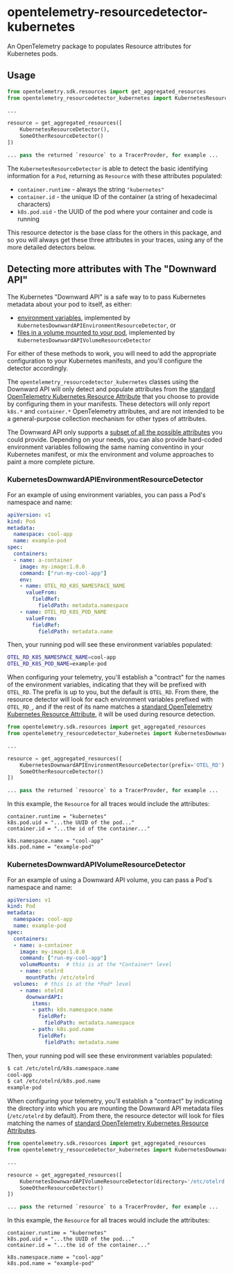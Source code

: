 # opentelemetry-resourcedetector-kubernetes

An OpenTelemetry package to populates Resource attributes for Kubernetes pods.

## Usage

```python
from opentelemetry.sdk.resources import get_aggregated_resources
from opentelemetry_resourcedetector_kubernetes import KubernetesResourceDetector

...

resource = get_aggregated_resources([
    KubernetesResourceDetector(),
    SomeOtherResourceDetector()
])

... pass the returned `resource` to a TracerProvder, for example ...
```

The `KubernetesResourceDetector` is able to detect the basic identifying information
for a `Pod`, returning as `Resource` with these attributes populated:

* `container.runtime` - always the string `"kubernetes"`
* `container.id` - the unique ID of the container (a string of hexadecimal characters)
* `k8s.pod.uid` - the UUID of the pod where your container and code is running

This resource detector is the base class for the others in this package, and so you
will always get these three attributes in your traces, using any of the more detailed
detectors below.

## Detecting more attributes with The "Downward API"

The Kubernetes "Downward API" is a safe way to to pass Kubernetes metadata about your
pod to itself, as either:

* [environment variables](https://kubernetes.io/docs/tasks/inject-data-application/environment-variable-expose-pod-information/),
  implemented by `KubernetesDownwardAPIEnvironmentResourceDetector`, or
* [files in a volume mounted to your pod](https://kubernetes.io/docs/tasks/inject-data-application/downward-api-volume-expose-pod-information/),
  implemented by `KubernetesDownwardAPIVolumeResourceDetector`

For either of these methods to work, you will need to add the appropriate configuration
to your Kubernetes manifests, and you'll configure the detector accordingly.

The `opentelemetry_resourcedetector_kubernetes` classes using the Downward API will only
detect and populate attributes from the [standard OpenTelemetry Kubernetes Resource Attribute](https://github.com/open-telemetry/opentelemetry-python/blob/cdab6e174a1b9afc68aaf57ca04fc972a14281bc/opentelemetry-semantic-conventions/src/opentelemetry/semconv/resource/__init__.py#L239-L337)
that you choose to provide by configuring them in your manifests.  These detectors will
only report `k8s.*` and `container.*` OpenTelemetry attributes, and are not intended to
be a general-purpose collection mechanism for other types of attributes.

The Downward API only supports a
[subset of all the possible attributes](https://kubernetes.io/docs/tasks/inject-data-application/downward-api-volume-expose-pod-information/#capabilities-of-the-downward-api) you could
provide.  Depending on your needs, you can also provide hard-coded environment variables
following the same naming conventino in your Kubernetes manifest, or mix the environment
and volume approaches to paint a more complete picture.

### KubernetesDownwardAPIEnvironmentResourceDetector

For an example of using environment variables, you can pass a Pod's namespace and name:

```yaml
apiVersion: v1
kind: Pod
metadata:
  namespace: cool-app
  name: example-pod
spec:
  containers:
  - name: a-container
    image: my-image:1.0.0
    command: ["run-my-cool-app"]
    env:
    - name: OTEL_RD_K8S_NAMESPACE_NAME
      valueFrom:
        fieldRef:
          fieldPath: metadata.namespace
    - name: OTEL_RD_K8S_POD_NAME
      valueFrom:
        fieldRef:
          fieldPath: metadata.name
```

Then, your running pod will see these environment variables populated:

```bash
OTEL_RD_K8S_NAMESPACE_NAME=cool-app
OTEL_RD_K8S_POD_NAME=example-pod
```

When configuring your telemetry, you'll establish a "contract" for the names of the
environment variables, indicating that they will be prefixed with `OTEL_RD`.  The
prefix is up to you, but the default is `OTEL_RD`.  From there, the resource detector
will look for each environment variables prefixed with `OTEL_RD_`, and if the rest of
its name matches a
[standard OpenTelemetry Kubernetes Resource Attribute](https://github.com/open-telemetry/opentelemetry-python/blob/cdab6e174a1b9afc68aaf57ca04fc972a14281bc/opentelemetry-semantic-conventions/src/opentelemetry/semconv/resource/__init__.py#L239-L337),
it will be used during resource detection.

```python
from opentelemetry.sdk.resources import get_aggregated_resources
from opentelemetry_resourcedetector_kubernetes import KubernetesDownwardAPIEnvironmentResourceDetector

...

resource = get_aggregated_resources([
    KubernetesDownwardAPIEnvironmentResourceDetector(prefix='OTEL_RD'),
    SomeOtherResourceDetector()
])

... pass the returned `resource` to a TracerProvder, for example ...
```

In this example, the `Resource` for all traces would include the attributes:

```
container.runtime = "kubernetes"
k8s.pod.uid = "...the UUID of the pod..."
container.id = "...the id of the container..."

k8s.namespace.name = "cool-app"
k8s.pod.name = "example-pod"
```

### KubernetesDownwardAPIVolumeResourceDetector

For an example of using a Downward API volume, you can pass a Pod's namespace and name:

```yaml
apiVersion: v1
kind: Pod
metadata:
  namespace: cool-app
  name: example-pod
spec:
  containers:
  - name: a-container
    image: my-image:1.0.0
    command: ["run-my-cool-app"]
    volumeMounts:  # this is at the *Container* level
    - name: otelrd
      mountPath: /etc/otelrd
  volumes:  # this is at the *Pod* level
    - name: otelrd
      downwardAPI:
        items:
        - path: k8s.namespace.name
          fieldRef:
            fieldPath: metadata.namespace
        - path: k8s.pod.name
          fieldRef:
            fieldPath: metadata.name
```

Then, your running pod will see these environment variables populated:

```bash
$ cat /etc/otelrd/k8s.namespace.name
cool-app
$ cat /etc/otelrd/k8s.pod.name
example-pod
```

When configuring your telemetry, you'll establish a "contract" by indicating the
directory into which you are mounting the Downward API metadata files (`/etc/otelrd`
by default).  From there, the resource detector will look for files matching the names
of [standard OpenTelemetry Kubernetes Resource Attributes](https://github.com/open-telemetry/opentelemetry-python/blob/cdab6e174a1b9afc68aaf57ca04fc972a14281bc/opentelemetry-semantic-conventions/src/opentelemetry/semconv/resource/__init__.py#L239-L337).

```python
from opentelemetry.sdk.resources import get_aggregated_resources
from opentelemetry_resourcedetector_kubernetes import KubernetesDownwardAPIEnvironmentResourceDetector

...

resource = get_aggregated_resources([
    KubernetesDownwardAPIVolumeResourceDetector(directory='/etc/otelrd'),
    SomeOtherResourceDetector()
])

... pass the returned `resource` to a TracerProvder, for example ...
```

In this example, the `Resource` for all traces would include the attributes:

```
container.runtime = "kubernetes"
k8s.pod.uid = "...the UUID of the pod..."
container.id = "...the id of the container..."

k8s.namespace.name = "cool-app"
k8s.pod.name = "example-pod"
```
